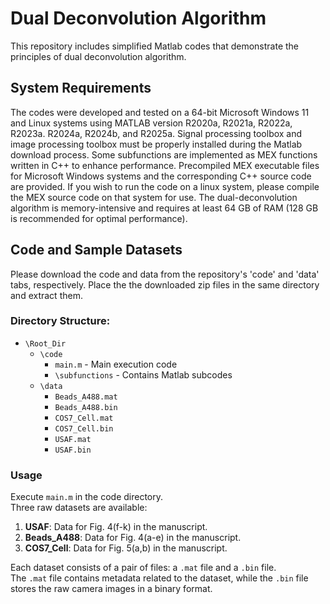 # Dual Deconvolution Algorithm

This repository includes simplified Matlab codes that demonstrate the principles of dual deconvolution algorithm.

## System Requirements
The codes were developed and tested on a 64-bit Microsoft Windows 11 and Linux systems using MATLAB version R2020a, R2021a, R2022a, R2023a. R2024a, R2024b, and R2025a. 
Signal processing toolbox and image processing toolbox must be properly installed during the Matlab download process.
Some subfunctions are implemented as MEX functions written in C++ to enhance performance. Precompiled MEX executable files for Microsoft Windows systems and the corresponding C++ source code are provided. If you wish to run the code on a linux system, please compile the MEX source code on that system for use. The dual-deconvolution algorithm is memory-intensive and requires at least 64 GB of RAM (128 GB is recommended for optimal performance).

## Code and Sample Datasets

Please download the code and data from the repository's 'code' and 'data' tabs, respectively. Place the the downloaded zip files in the same directory and extract them.

### Directory Structure:

- `\Root_Dir`
  - `\code`
    - `main.m`  - Main execution code
    - `\subfunctions`  - Contains Matlab subcodes
  - `\data`
    - `Beads_A488.mat`
    - `Beads_A488.bin`
    - `COS7_Cell.mat`
    - `COS7_Cell.bin`
    - `USAF.mat`
    - `USAF.bin`

### Usage
Execute `main.m` in the code directory.  
Three raw datasets are available:
1. **USAF**: Data for Fig. 4(f-k) in the manuscript.  
2. **Beads_A488**: Data for Fig. 4(a-e) in the manuscript.  
3. **COS7_Cell**: Data for Fig. 5(a,b) in the manuscript.  

Each dataset consists of a pair of files: a `.mat` file and a `.bin` file.  
The `.mat` file contains metadata related to the dataset, while the `.bin` file stores the raw camera images in a binary format.





